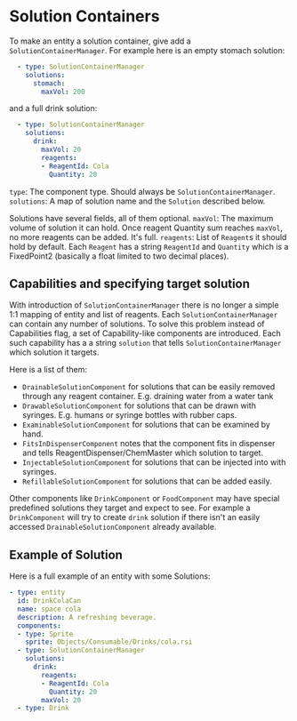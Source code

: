 # Solution Containers

To make an entity a solution container, give add a `SolutionContainerManager`. For example here is an empty stomach solution:
```yaml
  - type: SolutionContainerManager
    solutions:
      stomach:
      	maxVol: 200
```

and a full drink solution: 

```yaml
  - type: SolutionContainerManager
    solutions:
      drink:
        maxVol: 20
        reagents:
        - ReagentId: Cola
          Quantity: 20
```

`type`: The component type. Should always be `SolutionContainerManager`.
`solutions`: A map of solution name and the `Solution` described below.

Solutions have several fields, all of them optional.
`maxVol`: The maximum volume of solution it can hold. Once reagent Quantity sum reaches `maxVol`, no more reagents can be added. It's full.
`reagents`: List of `Reagent`s it should hold by default. Each `Reagent` has a string `ReagentId` and `Quantity` which is a FixedPoint2 (basically a float limited to two decimal places).

## Capabilities and specifying target solution

With introduction of `SolutionContainerManager` there is no longer a simple 1:1 mapping of entity and list of reagents. 
Each `SolutionContainerManager` can contain any number of solutions. To solve this problem instead of Capabilities flag, a set of Capability-like components are introduced. Each such capability has a a string `solution` that tells `SolutionContainerManager` which solution it targets.

Here is a list of them:
- `DrainableSolutionComponent` for solutions that can be easily removed through any reagent container. E.g. draining water from a water tank
- `DrawableSolutionComponent` for solutions that can be drawn with syringes. E.g. humans or syringe bottles with rubber caps.
- `ExaminableSolutionComponent` for solutions that can be examined by hand.
- `FitsInDispenserComponent` notes that the component fits in dispenser and tells ReagentDispenser/ChemMaster which solution to target.
- `InjectableSolutionComponent` for solutions that can be injected into with syringes. 
- `RefillableSolutionComponent` for solutions that can be added easily.

Other components like `DrinkComponent` or `FoodComponent` may have special predefined solutions they target and expect to see. For example a `DrinkComponent` will try to create `drink` solution if there isn't an easily accessed `DrainableSolutionComponent` already available.

## Example of Solution
Here is a full example of an entity with some Solutions:

```yaml
- type: entity
  id: DrinkColaCan
  name: space cola
  description: A refreshing beverage.
  components:
  - type: Sprite
    sprite: Objects/Consumable/Drinks/cola.rsi
  - type: SolutionContainerManager
    solutions:
      drink:
        reagents:
        - ReagentId: Cola
          Quantity: 20
        maxVol: 20
  - type: Drink    
```
